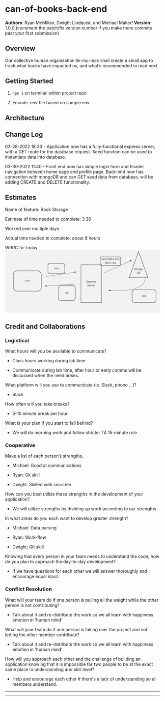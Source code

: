 # can-of-books-back-end

**Authors**: Ryan McMillan, Dwight Lindquist, and Michael Maker!
**Version**: 1.0.0 (increment the patch/fix version number if you make more commits past your first submission)

## Overview

Our collective human organization lin-mc-mak shall create a small app to track what books have impacted us, and what’s recommended to read next

<!-- Provide a high level overview of what this application is and why you are building it, beyond the fact that it's an assignment for this class. (i.e. What's your problem domain?) -->

## Getting Started

1. `npm i` on terminal within project repo

2. Encode .env file based on sample.env

<!-- What are the steps that a user must take in order to build this app on their own machine and get it running? -->

## Architecture

<!-- Provide a detailed description of the application design. What technologies (languages, libraries, etc) you're using, and any other relevant design information. -->

## Change Log

03-28-2022 18:33 - Application now has a fully-functional express server, with a GET route for the database request.
Seed function can be used to instantiate data into database.

03-30-2022 11:40 - Front end now has simple login form and header navigation between home page and profile page. Back-end now has connection with mongoDB and can GET seed data from database, will be adding CREATE and DELETE functionality.

<!-- Use this area to document the iterative changes made to your application as each feature is successfully implemented. Use time stamps. Here's an example:

01-01-2001 4:59pm - Application now has a fully-functional express server, with a GET route for the location resource. -->

## Estimates

Name of feature: Book Storage

Estimate of time needed to complete: 3:30

Worked over multiple days

Actual time needed to complete: about 8 hours

WRRC for today
![WRRC for today](img/wrrc-lab-11.png "Monday Whiteboard")

## Credit and Collaborations




### Logistical

What hours will you be available to communicate?

* Class hours working during lab time
  
* Communicate during lab time, after hour or early comms will be discussed when the need arises.

What platform will you use to communicate (ie. Slack, phone …)?

* Slack

How often will you take breaks?

* 5-10 minute break per hour

What is your plan if you start to fall behind?

* We will do morning work and follow stricter TA 15-minute rule

### Cooperative

Make a list of each person’s strengths.

* Michael: Good at communications

* Ryan: Git skill

* Dwight: Skilled web searcher

How can you best utilize these strengths in the development of your application?

* We will utilize strengths by dividing up work according to our strengths

In what areas do you each want to develop greater strength?

* Michael: Data parsing

* Ryan: Work-flow

* Dwight: Git skill

Knowing that every person in your team needs to understand the code, how do you plan to approach the day-to-day development?

* If we have questions for each other we will answer thoroughly and encourage equal input.

### Conflict Resolution

What will your team do if one person is pulling all the weight while the other person is not contributing?

* Talk about it and re-distribute the work so we all learn with happiness emotion in 'human mind'

What will your team do if one person is taking over the project and not letting the other member contribute?

* Talk about it and re-distribute the work so we all learn with happiness emotion in 'human mind'

How will you approach each other and the challenge of building an application knowing that it is impossible for two people to be at the exact same place in understanding and skill level?

* Help and encourage each other if there's a lack of understanding so all members understand.

<!-- Give credit (and a link) to other people or resources that helped you build this application. -->

---
---
